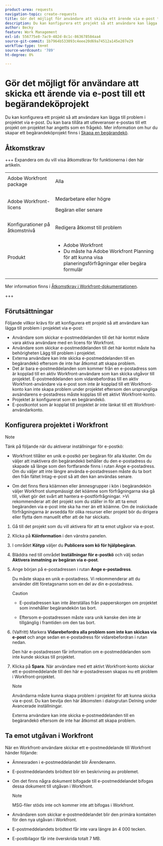 ```yaml
---
product-area: requests
navigation-topic: create-requests
title: Gör det möjligt för användare att skicka ett ärende via e-post till ett begärandeköprojekt
description: Du kan konfigurera ett projekt så att användare kan lägga till problem i projektet via e-post.
author: Becky
feature: Work Management
exl-id: 556775e8-7ac9-482d-8c1c-863678584aa4
source-git-commit: 1b7964b533093c4eee20d69a74512a145e207e29
workflow-type: tm+mt
source-wordcount: '789'
ht-degree: 0%

---
```


# Gör det möjligt för användare att skicka ett ärende via e-post till ett begärandeköprojekt

<!-- Audited: 4/2025 -->

<!--
<p style="color: #ff1493;" data-mc-conditions="QuicksilverOrClassic.Draft mode">(NOTE:&nbsp;When updating POP account information here, also update information in these articles: Allowing users to reply to email notifications, Configuring Email Notifications, Understanding the Queue Details Tab in a Project )</p>
-->

Du kan konfigurera ett projekt så att användare kan lägga till problem i projektet via e-post. Du kan bara tillåta att utleveranser e-postas till ett projekt om projektet har angetts som en frågekö. Mer information om hur du skapar ett begärandeköprojekt finns i [Skapa en begärandekö](../../../manage-work/requests/create-and-manage-request-queues/create-request-queue.md).

## Åtkomstkrav

+++ Expandera om du vill visa åtkomstkrav för funktionerna i den här artikeln.

<table style="table-layout:auto"> 
 <col> 
 <col> 
 <tbody> 
  <tr> 
   <td role="rowheader">Adobe Workfront package</td> 
   <td> <p>Alla </p> </td> 
  </tr> 
  <tr> 
   <td role="rowheader">Adobe Workfront-licens</td> 
   <td> <p>Medarbetare eller högre</p>
   <p>Begäran eller senare</p>
    </td> 
  </tr> 
  <tr> 
   <td role="rowheader">Konfigurationer på åtkomstnivå</td> 
   <td> <p>Redigera åtkomst till problem</p>  </td> 
  </tr> 
  <tr> 
   <td role="rowheader"> Produkt</td> 
   <td> <ul><li>Adobe Workfront</li><li>Du måste ha Adobe Workfront Planning för att kunna visa planeringsförfrågningar eller begära formulär</td> 
  </tr> 
 </tbody> 
</table>

Mer information finns i [Åtkomstkrav i Workfront-dokumentationen](/help/quicksilver/administration-and-setup/add-users/access-levels-and-object-permissions/access-level-requirements-in-documentation.md).

+++

## Förutsättningar

Följande villkor krävs för att konfigurera ett projekt så att användare kan lägga till problem i projektet via e-post:

* Användare som skickar e-postmeddelanden till det här kontot måste vara aktiva användare med en licens för Workfront.
* Användare som skickar e-postmeddelanden till det här kontot måste ha behörigheten Lägg till problem i projektet.
* Externa användare kan inte skicka e-postmeddelanden till en begärandekö eftersom de inte har åtkomst att skapa problem.
* Det är bara e-postmeddelanden som kommer från en e-postadress som är kopplad till en aktiv Workfront-användare som kan skicka utgåvor till projektet. E-postmeddelanden som vidarebefordras till en aktiv Workfront-användare via e-post som inte är kopplad till ett Workfront-konto kan inte skapa problem under projektet eftersom den ursprungliga avsändarens e-postadress måste kopplas till ett aktivt Workfront-konto.
* Projektet är konfigurerat som en begärandekö.
* E-postkontot som är kopplat till projektet är inte länkat till ett Workfront-användarkonto.

## Konfigurera projektet i Workfront

>[!NOTE]
>
>Tänk på följande när du aktiverar inställningar för e-postkö:
>
>* Workfront tillåter en unik e-postkö per begäran för alla kluster. Om du väljer att inaktivera din begärandekö behåller du den e-postadress du skapade så länge som den fortfarande finns i rutan Ange e-postadress. Om du väljer att inte längre använda e-postadressen måste du ta bort den från fältet Intag-e-post så att den kan användas senare.
>
>* Om det finns flera köämnen eller ämnesgrupper i kön i begärandekön väljer Workfront slumpmässigt det köämne som förfrågningarna ska gå till, vilket gör det svårt att hantera e-postförfrågningar.
>  &#x200B;>Vi rekommenderar att det projekt som du ställer in för att ta emot begäranden via e-post inte ska ha mer än ett köämne. Om de inskickade förfrågningarna är avsedda för olika resurser eller projekt bör du dirigera eller flytta dem manuellt efter att de har skickats.

1. Gå till det projekt som du vill aktivera för att ta emot utgåvor via e-post.
1. Klicka på **Köinformation** i den vänstra panelen.
1. I området **Kötyp** väljer du **Publicera som kö för hjälpbegäran**.

1. Bläddra ned till området **Inställningar för e-postkö** och välj sedan **Aktivera inmatning av begäran via e-post**.

1. Ange början på e-postadressen i rutan **Ange e-postadress**.

   Du måste skapa en unik e-postadress. Vi rekommenderar att du använder ditt företagsnamn som en del av din e-postadress.

   >[!CAUTION]
   >
   >* E-postadressen kan inte återställas från papperskorgen om projektet som innehåller begärandekön tas bort.
   >
   >* Eftersom e-postadressen måste vara unik kanske den inte är tillgänglig i framtiden om den tas bort.
   <!--
   >This was the case previously, but it's not working this way anymore, since August 2022: * Emails forwarded to this email address are not added as issues to the project in&nbsp;Workfront. Only emails created from this email address are added as issues.
   -->

1. (Valfritt) Markera **Vidarebefordra alla problem som inte kan skickas via e-post** och ange sedan en e-postadress för vidarebefordran i rutan nedan.

   Den här e-postadressen får information om e-postmeddelanden som inte kunde skickas till projektet.

1. Klicka på **Spara**. När användare med ett aktivt Workfront-konto skickar ett e-postmeddelande till den här e-postadressen skapas nu ett problem i Workfront-projektet.

   >[!NOTE]
   >
   >Användarna måste kunna skapa problem i projektet för att kunna skicka via e-post. Du kan bevilja den här åtkomsten i dialogrutan Delning under Avancerade inställningar.
   >
   >Externa användare kan inte skicka e-postmeddelanden till en begärandekö eftersom de inte har åtkomst att skapa problem.

## Ta emot utgåvan i Workfront

När en Workfront-användare skickar ett e-postmeddelande till Workfront händer följande:

* Ämnesraden i e-postmeddelandet blir Ärendenamn.
* E-postmeddelandets brödtext blir en beskrivning av problemet.
* Om det finns några dokument bifogade till e-postmeddelandet bifogas dessa dokument till utgåvan i Workfront.

  >[!NOTE]
  >
  > MSG-filer stöds inte och kommer inte att bifogas i Workfront.

* Användaren som skickar e-postmeddelandet blir den primära kontakten för den nya utgåvan i Workfront.
* E-postmeddelandets brödtext får inte vara längre än 4 000 tecken.
* E-postbilagor får inte överskrida totalt 7 MB.
